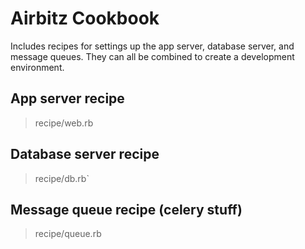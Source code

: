 # Airbitz Cookbook

Includes recipes for settings up the app server, database server, and message
queues. They can all be combined to create a development environment.

## App server recipe
> recipe/web.rb

## Database server recipe
> recipe/db.rb`

## Message queue recipe (celery stuff)
> recipe/queue.rb
